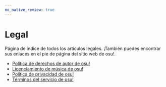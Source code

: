 ```yaml
---
no_native_review: true
---
```


# Legal

Página de índice de todos los artículos legales. ¡También puedes encontrar sus enlaces en el pie de página del sitio web de osu!.

- [Política de derechos de autor de osu!](Copyright)
- [Licenciamiento de música de osu!](Music_licensing)
- [Política de privacidad de osu!](Privacy)
- [Términos del servicio de osu!](Terms)
